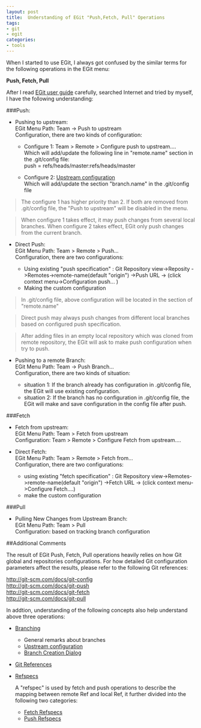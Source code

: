 ```yaml
---
layout: post
title:  Understanding of EGit "Push,Fetch, Pull" Operations
tags: 
- git
- egit
categories:
- tools
---
```


When I started to use EGit, I always got confused by the similar terms for the following operations in the EGit menu: 

**Push, Fetch, Pull**   

After I read [EGit user guide](http://wiki.eclipse.org/EGit/User_Guide) carefully, searched Internet and tried by myself, I have the following understanding: 

###Push: 

* Pushing to upstream:    
EGit Menu Path:  Team -> Push to upstream   
Configuration, there are two kinds of configuration:   

  * Configure 1:  Team > Remote > Configure push to upstream....    
      Which will add/update the following line in "remote.name" section in the .git/config file:  
      push = refs/heads/master:refs/heads/master
      
   
  * Configure 2: [Upstream configuration](http://wiki.eclipse.org/EGit/User_Guide#Upstream_configuration)    
       Which will add/update the section "branch.name" in the .git/config file

>  The configure 1 has higher priority than 2. If both are removed from .git/config file, the "Push to upstream" will be disabled in the menu.   

>   When configure 1 takes effect, it may push changes from several local branches. 
   When configure 2 takes effect, EGit only push changes from the current branch. 


- Direct Push:   
EGit Menu Path:  Team > Remote > Push...   
Configuration, there are two configurations:   
         
  * Using existing "push specification" :  Git Repository view->Reposity ->Remotes->remote-name(default "origin") ->Push URL -> (click context menu->Configuration push... )
  * Making the custom configuration
         
> In .git/config file, above configuration will be located in the section of "remote.name"
         
> Direct push may always push changes from different local branches based on configured push specification.

> After adding files in an empty local repository which was cloned from remote repository, the EGit will ask to make push configuration when try to push. 

* Pushing to a remote Branch:    
EGit Menu Path:  Team -> Push Branch...   
Configuration, there are two kinds of situation:   

  * situation 1:  If the branch already has configuration in .git/config file, the EGit will use existing configuration.    
  * situation 2:  If the branch has no configuration in .git/config file, the EGit will make and save configuration in the config file after push.    
      

###Fetch

* Fetch from upstream:     
EGit Menu Path: Team > Fetch from upstream  
Configuration:  Team > Remote > Configure Fetch from upstream....

* Direct Fetch:   
EGit Menu Path: Team > Remote > Fetch from...   
Configuration, there are two configurations:   
         
   * using existing "fetch specification" :  Git Repository view->Remotes->remote-name(default "origin") ->Fetch URL -> (click context menu->Configure Fetch....)
   * make the custom configuration


###Pull
* Pulling New Changes from Upstream Branch:  
EGit Menu Path: Team > Pull   
Configuration:  based on tracking branch configuration




##Additional Comments

The result of EGit Push, Fetch, Pull operations heavily relies on how Git global and repositories configurations. For how detailed Git configuration parameters affect the results, please refer to the following Git references:  
 
http://git-scm.com/docs/git-config   
http://git-scm.com/docs/git-push    
http://git-scm.com/docs/git-fetch   
http://git-scm.com/docs/git-pull   
 

In addtion, understanding of the following concepts also help understand above three operations: 

* [Branching](http://wiki.eclipse.org/EGit/User_Guide#Branching)

  -  General remarks about branches   
  -  [Upstream configuration](http://wiki.eclipse.org/EGit/User_Guide#Upstream_Configuration)
  -  [Branch Creation Dialog](http://wiki.eclipse.org/EGit/User_Guide#Branch_Creation_Dialog)


* [Git References](http://wiki.eclipse.org/EGit/User_Guide#Git_References)

* [Refspecs](http://wiki.eclipse.org/EGit/User_Guide#Refspecs)   
     
     A "refspec" is used by fetch and push operations to describe the mapping between remote Ref and local Ref, it further divided into the following two categories: 

   - [Fetch Refspecs](http://wiki.eclipse.org/EGit/User_Guide#Fetch_Ref_Specifications)    
   - [Push Refspecs](http://wiki.eclipse.org/EGit/User_Guide#Push_Ref_Specifications)







 